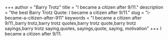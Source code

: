 +++
author = "Barry Trotz"
title = "I became a citizen after 9/11."
description = "the best Barry Trotz Quote: I became a citizen after 9/11."
slug = "i-became-a-citizen-after-911"
keywords = "I became a citizen after 9/11.,barry trotz,barry trotz quotes,barry trotz quote,barry trotz sayings,barry trotz saying,quotes, sayings,quote, saying, motivation"
+++
I became a citizen after 9/11.
